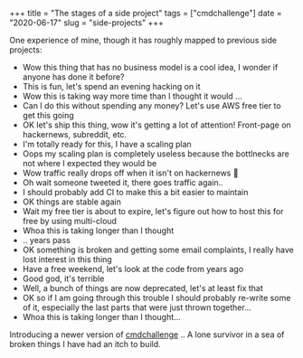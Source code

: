 +++
title = "The stages of a side project"
tags = ["cmdchallenge"]
date = "2020-06-17"
slug = "side-projects"
+++

One experience of mine, though it has roughly mapped to previous side projects:

* Wow this thing that has no business model is a cool idea, I wonder if anyone has done it before?
* This is fun, let's spend an evening hacking on it
* Wow this is taking way more time than I thought it would ...
* Can I do this without spending any money? Let's use AWS free tier to get this going
* OK let's ship this thing, wow it's getting a lot of attention! Front-page on hackernews, subreddit, etc.
* I'm totally ready for this, I have a scaling plan
* Oops my scaling plan is completely useless because the bottlnecks are not where I expected they would be
* Wow traffic really drops off when it isn't on hackernews 🤔
* Oh wait someone tweeted it, there goes traffic again..
* I should probably add CI to make this a bit easier to maintain
* OK things are stable again
* Wait my free tier is about to expire, let's figure out how to host this for free by using multi-cloud
* Whoa this is taking longer than I thought
* .. years pass
* OK something is broken and getting some email complaints, I really have lost interest in this thing
* Have a free weekend, let's look at the code from years ago
* Good god, it's terrible
* Well, a bunch of things are now deprecated, let's at least fix that
* OK so if I am going through this trouble I should probably re-write some of it, especially the last parts that were just thrown together...
* Whoa this is taking longer than I thought...

Introducing a newer version of [cmdchallenge](https://cmdchallenge.com) .. A lone survivor in a sea of broken things I have had an itch to build.


